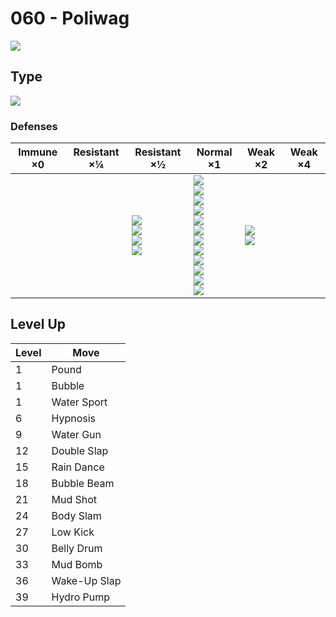 # 060 - Poliwag
![][060]

## Type

![][water]

### Defenses

Immune ×0 | Resistant ×¼ | Resistant ×½                                             | Normal ×1                                                                                                                                                                                 | Weak ×2                          | Weak ×4 | 
---       | ---          | ---                                                      | ---                                                                                                                                                                                       | ---                              | ---     | 
          |              | ![][steel]<br> ![][fire]<br> ![][water]<br> ![][ice]<br> | ![][normal]<br> ![][fighting]<br> ![][flying]<br> ![][poison]<br> ![][ground]<br> ![][rock]<br> ![][bug]<br> ![][ghost]<br> ![][psychic]<br> ![][dragon]<br> ![][dark]<br> ![][fairy]<br> | ![][grass]<br> ![][electric]<br> |         | 

## Level Up

Level | Move         | 
---   | ---          | 
1     | Pound        | 
1     | Bubble       | 
1     | Water Sport  | 
6     | Hypnosis     | 
9     | Water Gun    | 
12    | Double Slap  | 
15    | Rain Dance   | 
18    | Bubble Beam  | 
21    | Mud Shot     | 
24    | Body Slam    | 
27    | Low Kick     | 
30    | Belly Drum   | 
33    | Mud Bomb     | 
36    | Wake-Up Slap | 
39    | Hydro Pump   | 

[060]: ../img/pokemon/060.png
[normal]: ../img/types/normal.png
[fire]: ../img/types/fire.png
[fighting]: ../img/types/fighting.png
[water]: ../img/types/water.png
[flying]: ../img/types/flying.png
[grass]: ../img/types/grass.png
[poison]: ../img/types/poison.png
[electric]: ../img/types/electric.png
[ground]: ../img/types/ground.png
[psychic]: ../img/types/psychic.png
[rock]: ../img/types/rock.png
[ice]: ../img/types/ice.png
[bug]: ../img/types/bug.png
[dragon]: ../img/types/dragon.png
[ghost]: ../img/types/ghost.png
[dark]: ../img/types/dark.png
[steel]: ../img/types/steel.png
[fairy]: ../img/types/fairy.png
